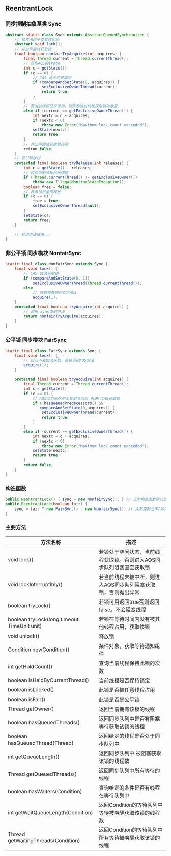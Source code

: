 ## ReentrantLock

###  同步控制抽象基类 Sync

```java
abstract static class Sync extends AbstractQueuedSynchronizer {
    // 锁方法由子类具体实现
    abstract void lock();
    // 非公平尝试获取锁
    final boolean nonfairTryAcquire(int acquires) {
        final Thread current = Thread.currentThread();
        // 获取AQS的state
        int c = getState();
        if (c == 0) {
            // CAS 抢占式获取锁
            if (compareAndSetState(0, acquires)) {
                setExclusiveOwnerThread(current);
                return true;
            }
        }
        // 若当前线程已获得锁，则修改当前线程获取锁的数量
        else if (current == getExclusiveOwnerThread()) {
            int nextc = c + acquires;
            if (nextc < 0)
                throw new Error("Maximum lock count exceeded");
            setState(nextc);
            return true;
        }
        // 非公平尝试获取锁失败
        retrun false;
    }
    // 尝试释放锁
    protected final boolean tryRelease(int releases) {
        int c = getState() - releases;
        // 校验当前线程已获得锁
        if (Thread.currentThread() != getExclusiveOwner())
            throw new IllegalMonitorStateException();
        boolean free = false;
        // 表示锁已全部释放
        if (c == 0) {
            free = true;
            setExclusiveOwnerThread(null);
        }
        setState(c);
        return free;
    }
    
    // 其他方法省略...
}
```

### 非公平锁 同步模块 NonfairSync

```java
static final class NonfairSync extends Sync {
    final void lock() {
        // CAS 尝试获取锁
        if (compareAndSetState(0, 1))
            setExclusiveOwnerThread(Thread.currentThread());
        else
            // 获取锁失败则交给AQS
            acquire(1);
    }
    protected final boolean tryAcquire(int acquires) {
        // 调用 Sync类的方法
        return nonfairTryAcquire(acquires);
    }
}
```

### 公平锁 同步模块 FairSync

```java
static final class FairSync extends Sync {
    final void lock() {
        // 自己不去尝试获取，直接调用AQS方法
        acquire(1);
    }
    
    protected final boolean tryAcquire(int acquires) {
        final Thread current = Thread.currentThread();
        int c = getState();
        if (c == 0) {
            // AQS同步队列中无其他节点后 再进行CAS获取锁
            if (!hasQueuedPredecessors() &&
               compareAndSetState(0,acquires)) {
                setExclusiveOwnerThread(current);
                return true;
            }
        }
        else if (current == getExclusiveOwnerThread()) {
            int nextc = c + acquires;
            if (nextc < 0)
                throw new Error("Maximum lock count exceeded");
            setState(nextc);
            return true;
        }
        return false;
    }
}
```

### 构造函数

```java
public ReentrantLock() { sync = new NonfairSync(); } // 无参构造函数默认是非公平锁
public ReentrantLock(boolean fair) { 
    sync = fair ? new FairSync() : new NonfairSync(); // 入参控制公平/非公平锁
}
```

### 主要方法

| 方法名称                                     | 描述                                                         |
| -------------------------------------------- | ------------------------------------------------------------ |
| void lock()                                  | 若锁处于空闲状态，当前线程获取锁。否则进入AQS同步队列阻塞直至获取锁 |
| void lockInterruptibly()                     | 若当前线程未被中断，则进入AQS同步队列阻塞获取锁，否则抛出异常 |
| boolean tryLock()                            | 若锁可用返回true否则返回false。不会阻塞线程                  |
| boolean tryLock(long timeout, TimeUnit unit) | 若锁在等待时间内没有被其他线程占用，获取该锁                 |
| void unlock()                                | 释放锁                                                       |
| Condition newCondition()                     | 条件对象，获取等待通知组件                                   |
| int getHoldCount()                           | 查询当前线程保持此锁的次数                                   |
| boolean isHeldByCurrentThread()              | 当前线程是否保持锁定                                         |
| boolean isLocked()                           | 此锁是否被任意线程占用                                       |
| boolean isFair()                             | 此锁是否是公平锁                                             |
| Thread getOwner()                            | 返回当前拥有该锁的线程                                       |
| boolean hasQueuedThreads()                   | 返回同步队列中是否有阻塞等待获取该锁的线程                   |
| boolean hasQueuedThread(Thread)              | 返回给定的线程是否处于同步队列中                             |
| int getQueueLength()                         | 返回同步队列中 被阻塞获取该锁的线程数                        |
| Thread getQueuedThreads()                    | 返回同步队列中所有等待的线程                                 |
| boolean hasWaiters(Condition)                | 查询给定的条件是否有线程在等待队列中                         |
| int getWaitQueueLength(Condition)            | 返回Condition的等待队列中 等待被唤醒获取该锁的线程数         |
| Thread getWaitingThreads(Condition)          | 返回Condition的等待队列中所有等待被唤醒获取该锁的线程        |

